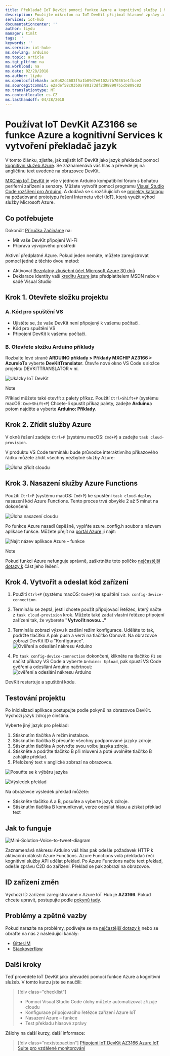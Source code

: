 ```yaml
---
title: Překladač IoT DevKit pomocí funkce Azure a kognitivní služby | Microsoft Docs
description: Použijte mikrofon na IoT DevKit přijímat hlasové zprávy a kognitivní služby Azure pro zpracování do přeložený text v angličtině.
services: iot-hub
documentationcenter: ''
author: liydu
manager: timlt
tags: ''
keywords: ''
ms.service: iot-hube
ms.devlang: arduino
ms.topic: article
ms.tgt_pltfrm: na
ms.workload: na
ms.date: 02/28/2018
ms.author: liydu
ms.openlocfilehash: ac0b82c4683f5a1b09d7e6102a7b70361e1fbce2
ms.sourcegitcommit: e2adef58c03b0a780173df2d988907b5cb809c82
ms.translationtype: MT
ms.contentlocale: cs-CZ
ms.lasthandoff: 04/28/2018
---
```

# <a name="use-iot-devkit-az3166-with-azure-function-and-cognitive-services-to-make-a-language-translator"></a>Používat IoT DevKit AZ3166 se funkce Azure a kognitivní Services k vytvoření překladač jazyk

V tomto článku, zjistíte, jak zajistit IoT DevKit jako jazyk překladač pomocí [kognitivní služeb Azure](https://azure.microsoft.com/services/cognitive-services/). Se zaznamenává váš hlas a převede jej na angličtinu text uvedené na obrazovce DevKit.

[MXChip IoT DevKit](https://aka.ms/iot-devkit) je vše v jednom Arduino kompatibilní fórum s bohatou periferní zařízení a senzory. Můžete vytvořit pomocí programu [Visual Studio Code rozšíření pro Arduino](https://aka.ms/arduino). A dodává se s rozšiřujících se [projekty katalogu](https://microsoft.github.io/azure-iot-developer-kit/docs/projects/) na požadované prototypu řešení Internetu věcí (IoT), která využít výhod služby Microsoft Azure.

## <a name="what-you-need"></a>Co potřebujete

Dokončit [Příručka Začínáme](https://docs.microsoft.com/azure/iot-hub/iot-hub-arduino-iot-devkit-az3166-get-started) na:

* Mít vaše DevKit připojení Wi-Fi
* Příprava vývojového prostředí

Aktivní předplatné Azure. Pokud jeden nemáte, můžete zaregistrovat pomocí jedné z těchto dvou metod:

* Aktivovat [Bezplatný zkušební účet Microsoft Azure 30 dnů](https://azure.microsoft.com/free/)
* Deklarace identity vaší [kreditu Azure](https://azure.microsoft.com/pricing/member-offers/msdn-benefits-details/) jste předplatitelem MSDN nebo v sadě Visual Studio

## <a name="step-1-open-the-project-folder"></a>Krok 1. Otevřete složku projektu

### <a name="a-start-vs-code"></a>A. Kód pro spuštění VS

- Ujistěte se, že vaše DevKit není připojený k vašemu počítači.
- Kód pro spuštění VS
- Připojení DevKit k vašemu počítači.

### <a name="b-open-the-arduino-examples-folder"></a>B. Otevřete složku Arduino příklady

Rozbalte levé straně **ARDUINO příklady > Příklady MXCHIP AZ3166 > AzureIoT**a vyberte **DevKitTranslator**. Otevře nové okno VS Code s složce projektu DEVKITTRANSLATOR v ní.

![Ukázky IoT DevKit](media/iot-hub-arduino-iot-devkit-az3166-translator/vscode_examples.png)

> [!NOTE]
> Příklad můžete také otevřít z palety příkaz. Použití `Ctrl+Shift+P` (systému macOS: `Cmd+Shift+P`) Chcete-li spustit příkaz palety, zadejte **Arduino**a potom najděte a vyberte **Arduino: Příklady**.

## <a name="step-2-provision-azure-services"></a>Krok 2. Zřídit služby Azure

V okně řešení zadejte `Ctrl+P` (systému macOS: `Cmd+P`) a zadejte `task cloud-provision`.

V produktu VS Code terminálu bude průvodce interaktivního příkazového řádku můžete zřídit všechny nezbytné služby Azure:

![Úloha zřídit cloudu](media/iot-hub-arduino-iot-devkit-az3166-translator/cloud-provision.png)

## <a name="step-3-deploy-azure-functions"></a>Krok 3. Nasazení služby Azure Functions

Použití `Ctrl+P` (systému macOS: `Cmd+P`) ke spuštění `task cloud-deploy` nasazení kód Azure Functions. Tento proces trvá obvykle 2 až 5 minut na dokončení:

![Úloha nasazení cloudu](media/iot-hub-arduino-iot-devkit-az3166-translator/cloud-deploy.png)

Po funkce Azure nasadí úspěšně, vyplňte azure_config.h soubor s názvem aplikace funkce. Můžete přejít na [portál Azure](https://portal.azure.com/) ji najít:

![Najít název aplikace Azure – funkce](media/iot-hub-arduino-iot-devkit-az3166-translator/azure-function.png)

> [!NOTE]
> Pokud funkci Azure nefunguje správně, zaškrtněte toto políčko [nejčastější dotazy k](https://microsoft.github.io/azure-iot-developer-kit/docs/faq#compilation-error-for-azure-function) část jeho řešení.

## <a name="step-4-build-and-upload-the-device-code"></a>Krok 4. Vytvořit a odeslat kód zařízení

1. Použití `Ctrl+P` (systému macOS: `Cmd+P`) ke spuštění `task config-device-connection`.

2. Terminálu se zeptá, jestli chcete použít připojovací řetězec, který načte z `task cloud-provision` krok. Můžete také zadat vlastní řetězec připojení zařízení tak, že vyberete **"Vytvořit novou..."**

3. Terminálu zobrazí výzvu k zadání režim konfigurace. Uděláte to tak, podržte tlačítko A pak push a verzí na tlačítko Obnovit. Na obrazovce zobrazí DevKit ID a "Konfigurace".
  ![Ověření a odeslání nákresu Arduino](media/iot-hub-arduino-iot-devkit-az3166-translator/config-device-connection.png)

4. Po `task config-device-connection` dokončení, klikněte na tlačítko `F1` se načíst příkazy VS Code a vyberte `Arduino: Upload`, pak spustí VS Code ověření a odesílání Arduino načrtnout: ![ověření a odeslání nákresu Arduino](media/iot-hub-arduino-iot-devkit-az3166-translator/arduino-upload.png)

DevKit restartuje a spuštění kódu.

## <a name="test-the-project"></a>Testování projektu

Po inicializaci aplikace postupujte podle pokynů na obrazovce DevKit. Výchozí jazyk zdroj je čínština.

Vyberte jiný jazyk pro překlad:

1. Stisknutím tlačítka A režim instalace.
2. Stisknutím tlačítka B přesuňte všechny podporované jazyky zdroje.
3. Stisknutím tlačítka A potvrďte svou volbu jazyka zdroje.
4. Stiskněte a podržte tlačítko B při mluvení a poté uvolněte tlačítko B zahájíte překlad.
5. Přeložený text v anglické zobrazí na obrazovce.

![Posuňte se k výběru jazyka](media/iot-hub-arduino-iot-devkit-az3166-translator/select-language.jpg)

![Výsledek překlad](media/iot-hub-arduino-iot-devkit-az3166-translator/translation-result.jpg)

Na obrazovce výsledek překlad můžete:

- Stiskněte tlačítko A a B, posuňte a vyberte jazyk zdroje.
- Stisknutím tlačítka B komunikovat, verze odesílat hlasu a získat překlad text

## <a name="how-it-works"></a>Jak to funguje

![Mini-Solution-Voice-to-tweet-diagram](media/iot-hub-arduino-iot-devkit-az3166-translator/diagram.png)

Zaznamenává nákresu Arduino váš hlas pak odešle požadavek HTTP k aktivační události Azure Functions. Azure Functions volá překladač řeči kognitivní služby API udělat překlad. Po Azure Functions načte text překlad, odešle zprávu C2D do zařízení. Překlad se pak zobrazí na obrazovce.

## <a name="change-device-id"></a>ID zařízení změn

Výchozí ID zařízení zaregistrované v Azure IoT Hub je **AZ3166**. Pokud chcete upravit, postupujte podle [pokynů tady](https://microsoft.github.io/azure-iot-developer-kit/docs/customize-device-id/).

## <a name="problems-and-feedback"></a>Problémy a zpětné vazby

Pokud narazíte na problémy, podívejte se na [nejčastější dotazy k](https://microsoft.github.io/azure-iot-developer-kit/docs/faq/) nebo se obraťte na nás z následující kanály:

* [Gitter.IM](http://gitter.im/Microsoft/azure-iot-developer-kit)
* [Stackoverflow](https://stackoverflow.com/questions/tagged/iot-devkit)

## <a name="next-steps"></a>Další kroky

Teď provedete IoT DevKit jako převaděč pomocí funkce Azure a kognitivní služeb. V tomto kurzu jste se naučili:

> [!div class="checklist"]
> * Pomocí Visual Studio Code úlohy můžete automatizovat zřizuje cloudu
> * Konfigurace připojovacího řetězce zařízení Azure IoT
> * Nasazení Azure – funkce
> * Test překladu hlasové zprávy

Zálohy na další kurzy, další informace:

> [!div class="nextstepaction"]
> [Připojení IoT DevKit AZ3166 Azure IoT Suite pro vzdálené monitorování](https://docs.microsoft.com/azure/iot-hub/iot-hub-arduino-iot-devkit-az3166-devkit-remote-monitoring)
